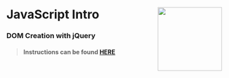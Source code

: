 # JavaScript Intro <img align="right" src="https://github.com/Learning-Fuze/prototypes_C7/blob/assets/assets/images/logos/LF_LOGO.png?raw=true" width="150">
### DOM Creation with jQuery

>#### Instructions can be found <a href="http://learning-fuze.github.io/prototypes_C7/#/JS-DOM-Creation" target="_blank">HERE</a>